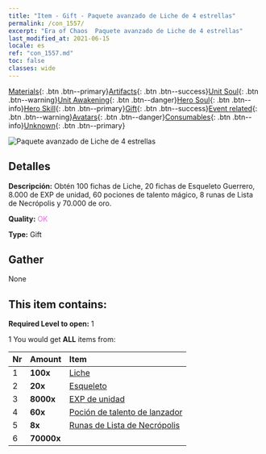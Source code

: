 ```yaml
---
title: "Item - Gift - Paquete avanzado de Liche de 4 estrellas"
permalink: /con_1557/
excerpt: "Era of Chaos  Paquete avanzado de Liche de 4 estrellas"
last_modified_at: 2021-06-15
locale: es
ref: "con_1557.md"
toc: false
classes: wide
---
```

 [Materials](/ItemsES/){: .btn .btn--primary}[Artifacts](/ItemsES/Artifacts/){: .btn .btn--success}[Unit Soul](/ItemsES/UnitSoul/){: .btn .btn--warning}[Unit Awakening](/ItemsES/UnitAwakening/){: .btn .btn--danger}[Hero Soul](/ItemsES/HeroSoul/){: .btn .btn--info}[Hero Skill](/ItemsES/HeroSkill/){: .btn .btn--primary}[Gift](/ItemsES/Gift/){: .btn .btn--success}[Event related](/ItemsES/Events/){: .btn .btn--warning}[Avatars](/ItemsES/Avatars/){: .btn .btn--danger}[Consumables](/ItemsES/Consumables/){: .btn .btn--info}[Unknown](/ItemsES/Unknown/){: .btn .btn--primary}

 ![Paquete avanzado de Liche de 4 estrellas](/images/t/i_907167.png)

## Detalles
 **Descripción:** Obtén 100 fichas de Liche, 20 fichas de Esqueleto Guerrero, 8.000 de EXP de unidad, 60 pociones de talento mágico, 8 runas de Lista de Necrópolis y 70.000 de oro.

 **Quality:** <span style="color: #DA70D6">OK</span>

 **Type:** Gift

## Gather

  None

## This item contains:

 **Required Level to open:** 1

 1 You would get **ALL** items  from:

  | Nr | Amount |     Item    |
  |:---|:-------|:------------|
  | 1 |  **100x** | [Liche](/ItemsES/unt_212/) |  | 
  | 2 |  **20x** | [Esqueleto](/ItemsES/unt_208/) |  | 
  | 3 |  **8000x** | [EXP de unidad](/ItemsES/con_902/) |  | 
  | 4 |  **60x** | [Poción de talento de lanzador](/ItemsES/con_790/) |  | 
  | 5 |  **8x** | [Runas de Lista de Necrópolis](/ItemsES/con_755/) |  | 
  | 6 |  **70000x** | <i class="fas fa-coins"/> |  | 
